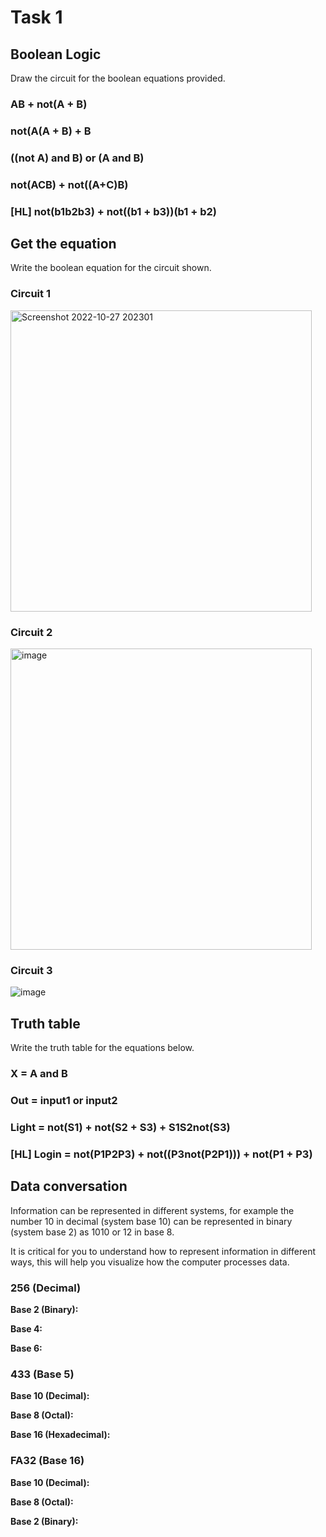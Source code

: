 # Task 1
## Boolean Logic
Draw the circuit for the boolean equations provided.

### AB + not(A + B)

### not(A(A + B) + B

### ((not A) and B) or (A and B)

### not(ACB) + not((A+C)B)

### [HL] not(b1b2b3) + not((b1 + b3))(b1 + b2)

## Get the equation
Write the boolean equation for the circuit shown.

### Circuit 1
<img width="482" alt="Screenshot 2022-10-27 202301" src="https://user-images.githubusercontent.com/111758436/198271657-12b1bd50-f799-440e-a4f7-e00ebba5fb14.png">

### Circuit 2
<img width="482" alt="image" src="https://user-images.githubusercontent.com/111758436/198271887-80d65b0b-4227-4c77-b7b3-bf04cc94b37d.png">

### Circuit 3
![image](https://user-images.githubusercontent.com/111758436/198272037-ff978b16-a717-4e42-bd5d-a76afc64133f.png)

## Truth table
Write the truth table for the equations below.

### X = A and B

### Out = input1 or input2

### Light = not(S1) + not(S2 + S3) + S1S2not(S3)

### [HL] Login = not(P1P2P3) + not((P3not(P2P1))) + not(P1 + P3)

## Data conversation
Information can be represented in different systems, for example the number 10  in decimal (system base 10) can be represented in binary (system base 2) as 1010 or 12 in base 8. 

It is critical for you to understand how to represent information in different ways, this will help you visualize how the computer processes data.

### 256 (Decimal)
**Base 2 (Binary):**

**Base 4:**

**Base 6:**

### 433 (Base 5)
**Base 10 (Decimal):**

**Base 8 (Octal):**

**Base 16 (Hexadecimal):**

### FA32 (Base 16)
**Base 10 (Decimal):**

**Base 8 (Octal):**

**Base 2 (Binary):**
